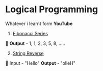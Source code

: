# Logical Programming 
Whatever i learnt form **YouTube**

1. [Fibonacci Series]()

:green_book: 
**Output** - 1, 1, 2, 3, 5, 8, .....

2. [String Reverse]()

:green_book:
Input - "Hello"
**Output** - "olleH"

